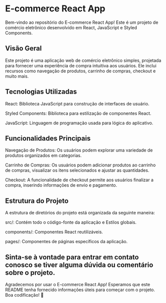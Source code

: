 # E-commerce React App

Bem-vindo ao repositório do E-commerce React App! Este é um projeto de comércio eletrônico desenvolvido em React, JavaScript e Styled Components.

## Visão Geral

Este projeto é uma aplicação web de comércio eletrônico simples, projetada para fornecer uma experiência de compra intuitiva aos usuários. Ele inclui recursos como navegação de produtos, carrinho de compras, checkout e muito mais.

## Tecnologias Utilizadas

React: Biblioteca JavaScript para construção de interfaces de usuário.

Styled Components: Biblioteca para estilização de componentes React.

JavaScript: Linguagem de programação usada para lógica do aplicativo.

## Funcionalidades Principais

Navegação de Produtos: Os usuários podem explorar uma variedade de produtos organizados em categorias.

Carrinho de Compras: Os usuários podem adicionar produtos ao carrinho de compras, visualizar os itens selecionados e ajustar as quantidades.

Checkout: A funcionalidade de checkout permite aos usuários finalizar a compra, inserindo informações de envio e pagamento.

## Estrutura do Projeto

A estrutura de diretórios do projeto está organizada da seguinte maneira:


src/: Contém todo o código-fonte da aplicação e Estilos globais.

components/: Componentes React reutilizáveis.

pages/: Componentes de páginas específicos da aplicação.

##  Sinta-se à vontade para entrar em contato conosco se tiver alguma dúvida ou comentário sobre o projeto.

Agradecemos por usar o E-commerce React App! Esperamos que este README tenha fornecido informações úteis para começar com o projeto. Boa codificação! 🚀
